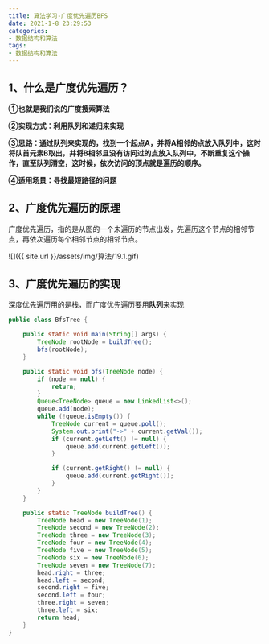 ```yaml
---
title: 算法学习-广度优先遍历BFS
date: 2021-1-8 23:29:53
categories:
- 数据结构和算法
tags:
- 数据结构和算法
---
```


## 1、什么是广度优先遍历？

**①也就是我们说的广度搜索算法**

**②实现方式：利用队列和递归来实现**

**③思路：通过队列来实现的，找到一个起点A，并将A相邻的点放入队列中，这时将队首元素B取出，并将B相邻且没有访问过的点放入队列中，不断重复这个操作，直至队列清空，这时候，依次访问的顶点就是遍历的顺序。**

**④适用场景：寻找最短路径的问题**

## 2、广度优先遍历的原理

 广度优先遍历，指的是从图的一个未遍历的节点出发，先遍历这个节点的相邻节点，再依次遍历每个相邻节点的相邻节点。 

![]({{ site.url }}/assets/img/算法/19.1.gif)

## 3、广度优先遍历的实现

 深度优先遍历用的是栈，而广度优先遍历要用**队列**来实现 

```java
public class BfsTree {

    public static void main(String[] args) {
        TreeNode rootNode = buildTree();
        bfs(rootNode);
    }

    public static void bfs(TreeNode node) {
        if (node == null) {
            return;
        }
        Queue<TreeNode> queue = new LinkedList<>();
        queue.add(node);
        while (!queue.isEmpty()) {
            TreeNode current = queue.poll();
            System.out.print("->" + current.getVal());
            if (current.getLeft() != null) {
                queue.add(current.getLeft());
            }

            if (current.getRight() != null) {
                queue.add(current.getRight());
            }
        }
    }

    public static TreeNode buildTree() {
        TreeNode head = new TreeNode(1);
        TreeNode second = new TreeNode(2);
        TreeNode three = new TreeNode(3);
        TreeNode four = new TreeNode(4);
        TreeNode five = new TreeNode(5);
        TreeNode six = new TreeNode(6);
        TreeNode seven = new TreeNode(7);
        head.right = three;
        head.left = second;
        second.right = five;
        second.left = four;
        three.right = seven;
        three.left = six;
        return head;
    }
}
```

